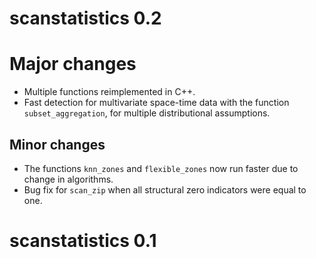 # scanstatistics 0.2

# Major changes

* Multiple functions reimplemented in C++.
* Fast detection for multivariate space-time data with the function 
  `subset_aggregation`, for multiple distributional assumptions.

## Minor changes

* The functions `knn_zones` and `flexible_zones` now run faster due to change
  in algorithms.
* Bug fix for `scan_zip` when all structural zero indicators were equal to one.

# scanstatistics 0.1